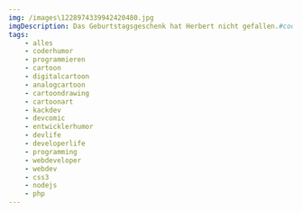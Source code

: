 ```yaml
---
img: /images\1228974339942420480.jpg
imgDescription: Das Geburtstagsgeschenk hat Herbert nicht gefallen.#coderhumor #programmieren #cartoon #digitalcartoon #analogcartoon #cartoondrawing #cartoonart @JosefBiehler  #kackdev #devcomic #entwicklerhumor #devlife #developerlife #programming #webdeveloper #webdev #css3 #nodejs #php https://t.co/b5lklWee8z
tags: 
    - alles
    - coderhumor
    - programmieren
    - cartoon
    - digitalcartoon
    - analogcartoon
    - cartoondrawing
    - cartoonart
    - kackdev
    - devcomic
    - entwicklerhumor
    - devlife
    - developerlife
    - programming
    - webdeveloper
    - webdev
    - css3
    - nodejs
    - php
---
```

        